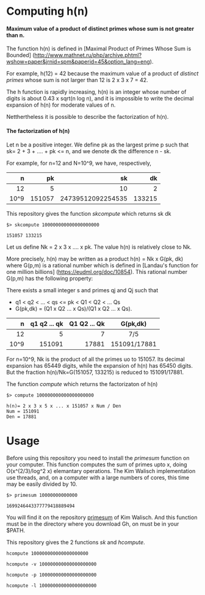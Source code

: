# Computing h(n)

#### Maximum value of a product of distinct primes whose sum is not greater than n.

The function h(n) is defined in 
[Maximal Product of Primes Whose Sum is Bounded]
(http://www.mathnet.ru/php/archive.phtml?wshow=paper&jrnid=spm&paperid=45&option_lang=eng).


For example, h(12) = 42 because  the maximum value of a product
of _distinct primes_ whose sum is not larger than 12 is  2 x 3 x 7 = 42.


The h function is rapidly increasing, h(n) is an integer whose
number of digits is about 0.43 x sqrt(n log n), and it is impossible
to write the decimal expansion of h(n) for moderate values of n.

Netthertheless it is possible to describe the factorization of h(n).

#### The factorization of h(n)

Let n be a positive integer. We define pk as
the largest prime p such that sk= 2 + 3 + .... + pk <= n,
and we denote dk  the difference n - sk.

For example, for n=12 and N=10^9, we have, respectively,

| n  | pk |  sk  | dk |
| ---------: | ---------: | ---------: | --------: |
| 12  | 5 | 10  | 2 |
| 10^9 | 151057  | 24739512092254535 | 133215 |

This repository gives the function _skcompute_ which returns sk dk

```
$> skcompute 100000000000000000000
```
```
151057 133215
```

Let us define Nk = 2 x 3 x .... x pk. The value h(n) is relatively
close to Nk.

More precisely, h(n) may be written as a product h(n) = Nk x G(pk, dk)
where  G(p,m) is a rational number which is defined in
[Landau's function for one million billions] (https://eudml.org/doc/10854).
This rational number  G(p,m)  has the following property:

There exists a small integer s and primes qj and Qj such that
- q1 < q2 < ... < qs <= pk < Q1 < Q2 < ... Qs
- G(pk,dk) = (Q1 x Q2  ...  x Qs)/(Q1 x Q2  ...  x Qs).

| n  | q1 q2  ...  qk  | Q1 Q2 ... Qk |  G(pk,dk)  | 
| ---------: | ---------: | ---------: | :--------: |
| 12  | 5 | 7  | 7/5 |
| 10^9 | 151091  | 17881 | 151091/17881 |

For n=10^9, Nk is the product of all the primes uo to 151057. Its decimal
expansion has 65449 digits, while the expansion of h(n) has 65450 digits.
But the fraction h(n)/Nk=G(151057, 133215) is reduced to 151091/17881.

The function _compute_ which returns the factorizaton of h(n) 

```
$> compute 100000000000000000000
```
```
h(n)= 2 x 3 x 5 x ... x 151057 x Num / Den 
Num = 151091
Den = 17881

```

# Usage

Before using this repository you need to install the _primesum_
function on your computer. This function computes the sum of
primes upto x, doing  O(x^(2/3)/log^2 x) elemantary operations.
The Kim Walisch implementation use threads, and, on a computer
with a large numbers of cores, this time may be easily divided by 10.


```
$> primesum 10000000000000
```
```
1699246443377779418889494
```

You will find  it on the repository
[primesum](https://github.com/kimwalisch/primesum)
of Kim Walisch.
And this function must be in the directory where you download Gh, on
must be in your $PATH.


This repository gives the 2 functions _sk_  and _hcompute_.

```
hcompute 100000000000000000000
```

```
hcompute -v 100000000000000000000
```

```
hcompute -p 100000000000000000000
```

```
hcompute -l 100000000000000000000
```

